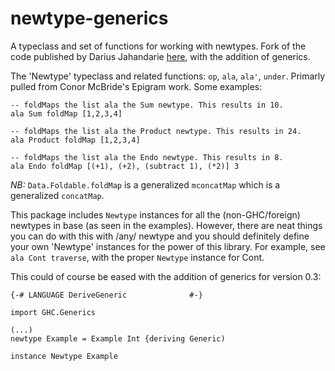 newtype-generics
================

A typeclass and set of functions for working with newtypes.
Fork of the code published by Darius Jahandarie [here](http://hackage.haskell.org/package/newtype-0.2),
with the addition of generics.

The 'Newtype' typeclass and related functions: `op`, `ala`, `ala'`, `under`. 
Primarly pulled from Conor McBride's Epigram work. Some examples:

```
-- foldMaps the list ala the Sum newtype. This results in 10.
ala Sum foldMap [1,2,3,4] 

-- foldMaps the list ala the Product newtype. This results in 24.
ala Product foldMap [1,2,3,4] 

-- foldMaps the list ala the Endo newtype. This results in 8.
ala Endo foldMap [(+1), (+2), (subtract 1), (*2)] 3 
```

_NB:_ `Data.Foldable.foldMap` is a generalized `mconcatMap` which is a generalized `concatMap`.

This package includes `Newtype` instances for all the (non-GHC/foreign) newtypes in base (as seen in the examples).
However, there are neat things you can do with this with /any/ newtype and you should definitely define your own 'Newtype' instances for the power of this library.
For example, see `ala Cont traverse`, with the proper `Newtype` instance for Cont.

This could of course be eased with the addition of generics for version 0.3:

```
{-# LANGUAGE DeriveGeneric              #-}

import GHC.Generics

(...)
newtype Example = Example Int {deriving Generic)

instance Newtype Example
```

